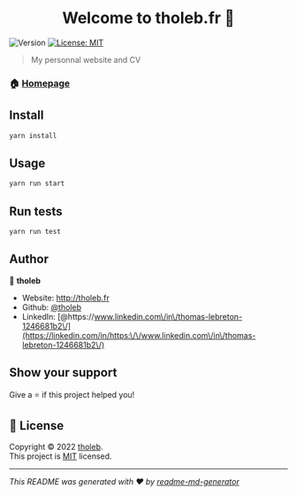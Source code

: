 <!-- // https://medium.com/@mariethielens/react-et-github-page-24c3d56de160 -->
<h1 align="center">Welcome to tholeb.fr 👋</h1>
<p>
  <img alt="Version" src="https://img.shields.io/badge/version-0.0.1-blue.svg?cacheSeconds=2592000" />
  <a href="https://github.com/tholeb/tholeb.github.io/blob/master/LICENSE" target="_blank">
    <img alt="License: MIT" src="https://img.shields.io/badge/License-MIT-yellow.svg" />
  </a>
</p>

> My personnal website and CV

### 🏠 [Homepage](https://tholeb.fr)

## Install

```sh
yarn install
```

## Usage

```sh
yarn run start
```

## Run tests

```sh
yarn run test
```

## Author

👤 **tholeb**

* Website: <http://tholeb.fr>
* Github: [@tholeb](https://github.com/tholeb)
* LinkedIn: [@https:\/\/www.linkedin.com\/in\/thomas-lebreton-1246681b2\/](https://linkedin.com/in/https:\/\/www.linkedin.com\/in\/thomas-lebreton-1246681b2\/)

## Show your support

Give a ⭐️ if this project helped you!

## 📝 License

Copyright © 2022 [tholeb](https://github.com/tholeb).<br />
This project is [MIT](https://github.com/tholeb/tholeb.github.io/blob/master/LICENSE) licensed.

***
_This README was generated with ❤️ by [readme-md-generator](https://github.com/kefranabg/readme-md-generator)_
